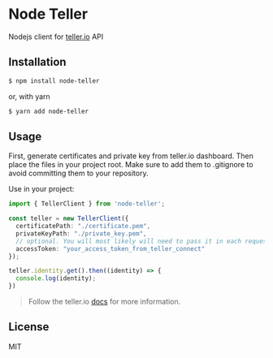 # Node Teller

Nodejs client for [teller.io](https://teller.io) API

## Installation

```bash
$ npm install node-teller
```

or, with yarn

```bash
$ yarn add node-teller
```

## Usage

First, generate certificates and private key from teller.io dashboard.
Then place the files in your project root. Make sure to add them to .gitignore 
to avoid committing them to your repository.

Use in your project:

```typescript
import { TellerClient } from 'node-teller';

const teller = new TellerClient({
  certificatePath: "./certificate.pem",
  privateKeyPath: "./private_key.pem",
  // optional. You will most likely will need to pass it in each request
  accessToken: "your_access_token_from_teller_connect"
});

teller.identity.get().then((identity) => {
  console.log(identity);
})

```

> Follow the teller.io [docs](https://teller.io/docs/api) for more information.

## License

MIT